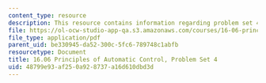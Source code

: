 ```yaml
---
content_type: resource
description: This resource contains information regarding problem set 4.
file: https://ol-ocw-studio-app-qa.s3.amazonaws.com/courses/16-06-principles-of-automatic-control-fall-2012/48799e93af250a928737a16d610dbd3d_MIT16_06F12_ProblemsSet_4.pdf
file_type: application/pdf
parent_uid: be330945-da52-300c-5fc6-789748c1abfb
resourcetype: Document
title: 16.06 Principles of Automatic Control, Problem Set 4
uid: 48799e93-af25-0a92-8737-a16d610dbd3d
---
```

